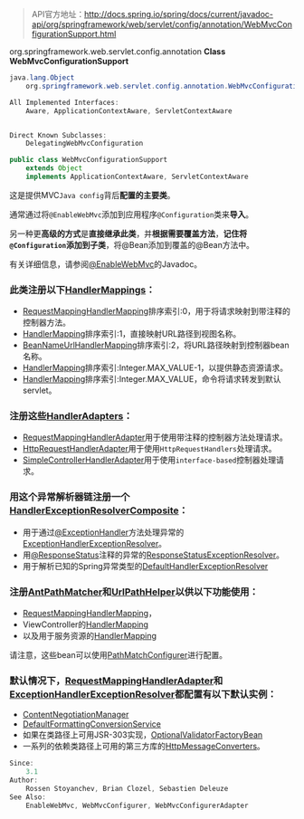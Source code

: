 >API官方地址：<http://docs.spring.io/spring/docs/current/javadoc-api/org/springframework/web/servlet/config/annotation/WebMvcConfigurationSupport.html>

org.springframework.web.servlet.config.annotation **Class WebMvcConfigurationSupport**

```java
java.lang.Object
    org.springframework.web.servlet.config.annotation.WebMvcConfigurationSupport

All Implemented Interfaces:
    Aware, ApplicationContextAware, ServletContextAware


Direct Known Subclasses:
    DelegatingWebMvcConfiguration
```

```java
public class WebMvcConfigurationSupport
    extends Object
    implements ApplicationContextAware, ServletContextAware
```
这是提供MVC`Java config`背后**配置的主要类**。

通常通过将`@EnableWebMvc`添加到应用程序`@Configuration`类来**导入**。

另一种更**高级的方式**是**直接继承此类**，并**根据需要覆盖方法**，**记住将`@Configuration`添加到子类**，将@Bean添加到覆盖的@Bean方法中。

有关详细信息，请参阅[@EnableWebMvc](http://docs.spring.io/spring/docs/current/javadoc-api/org/springframework/web/servlet/config/annotation/EnableWebMvc.html)的Javadoc。

### 此类注册以下[HandlerMappings](http://docs.spring.io/spring/docs/current/javadoc-api/org/springframework/web/servlet/HandlerMapping.html)：

- [RequestMappingHandlerMapping](http://docs.spring.io/spring/docs/current/javadoc-api/org/springframework/web/servlet/mvc/method/annotation/RequestMappingHandlerMapping.html)排序索引:0，用于将请求映射到带注释的控制器方法。 
- [HandlerMapping](http://docs.spring.io/spring/docs/current/javadoc-api/org/springframework/web/servlet/HandlerMapping.html)排序索引:1，直接映射URL路径到视图名称。 
- [BeanNameUrlHandlerMapping](http://docs.spring.io/spring/docs/current/javadoc-api/org/springframework/web/servlet/handler/BeanNameUrlHandlerMapping.html)排序索引:2，将URL路径映射到控制器bean名称。 
- [HandlerMapping](http://docs.spring.io/spring/docs/current/javadoc-api/org/springframework/web/servlet/HandlerMapping.html)排序索引:Integer.MAX_VALUE-1，以提供静态资源请求。 
- [HandlerMapping](http://docs.spring.io/spring/docs/current/javadoc-api/org/springframework/web/servlet/HandlerMapping.html)排序索引:Integer.MAX_VALUE，命令将请求转发到默认servlet。

### 注册这些[HandlerAdapters](http://docs.spring.io/spring/docs/current/javadoc-api/org/springframework/web/servlet/HandlerAdapter.html)：

- [RequestMappingHandlerAdapter](http://docs.spring.io/spring/docs/current/javadoc-api/org/springframework/web/servlet/mvc/method/annotation/RequestMappingHandlerAdapter.html)用于使用带注释的控制器方法处理请求。 
- [HttpRequestHandlerAdapter](http://docs.spring.io/spring/docs/current/javadoc-api/org/springframework/web/servlet/mvc/HttpRequestHandlerAdapter.html)用于使用`HttpRequestHandlers`处理请求。 
- [SimpleControllerHandlerAdapter](http://docs.spring.io/spring/docs/current/javadoc-api/org/springframework/web/servlet/mvc/SimpleControllerHandlerAdapter.html)用于使用`interface-based`控制器处理请求。

### 用这个异常解析器链注册一个[HandlerExceptionResolverComposite](http://docs.spring.io/spring/docs/current/javadoc-api/org/springframework/web/servlet/handler/HandlerExceptionResolverComposite.html)：

- 用于通过[@ExceptionHandler](http://docs.spring.io/spring/docs/current/javadoc-api/org/springframework/web/bind/annotation/ExceptionHandler.html)方法处理异常的[ExceptionHandlerExceptionResolver](http://docs.spring.io/spring/docs/current/javadoc-api/org/springframework/web/servlet/mvc/method/annotation/ExceptionHandlerExceptionResolver.html)。 
- 用[@ResponseStatus](http://docs.spring.io/spring/docs/current/javadoc-api/org/springframework/web/bind/annotation/ResponseStatus.html)注释的异常的[ResponseStatusExceptionResolver](http://docs.spring.io/spring/docs/current/javadoc-api/org/springframework/web/servlet/mvc/annotation/ResponseStatusExceptionResolver.html)。 
- 用于解析已知的Spring异常类型的[DefaultHandlerExceptionResolver](http://docs.spring.io/spring/docs/current/javadoc-api/org/springframework/web/servlet/mvc/support/DefaultHandlerExceptionResolver.html)

### 注册[AntPathMatcher](http://docs.spring.io/spring/docs/current/javadoc-api/org/springframework/util/AntPathMatcher.html)和[UrlPathHelper](http://docs.spring.io/spring/docs/current/javadoc-api/org/springframework/web/util/UrlPathHelper.html)以供以下功能使用： 
- [RequestMappingHandlerMapping](http://docs.spring.io/spring/docs/current/javadoc-api/org/springframework/web/servlet/mvc/method/annotation/RequestMappingHandlerMapping.html)， 
- ViewController的[HandlerMapping](http://docs.spring.io/spring/docs/current/javadoc-api/org/springframework/web/servlet/HandlerMapping.html) 
- 以及用于服务资源的[HandlerMapping](http://docs.spring.io/spring/docs/current/javadoc-api/org/springframework/web/servlet/HandlerMapping.html)

请注意，这些bean可以使用[PathMatchConfigurer](http://docs.spring.io/spring/docs/current/javadoc-api/org/springframework/web/servlet/config/annotation/PathMatchConfigurer.html)进行配置。

### 默认情况下，[RequestMappingHandlerAdapter](http://docs.spring.io/spring/docs/current/javadoc-api/org/springframework/web/servlet/mvc/method/annotation/RequestMappingHandlerAdapter.html)和[ExceptionHandlerExceptionResolver](http://docs.spring.io/spring/docs/current/javadoc-api/org/springframework/web/servlet/mvc/method/annotation/ExceptionHandlerExceptionResolver.html)都配置有以下默认实例： 
- [ContentNegotiationManager](http://docs.spring.io/spring/docs/current/javadoc-api/org/springframework/web/accept/ContentNegotiationManager.html) 
- [DefaultFormattingConversionService](http://docs.spring.io/spring/docs/current/javadoc-api/org/springframework/format/support/DefaultFormattingConversionService.html) 
- 如果在类路径上可用JSR-303实现，[OptionalValidatorFactoryBean](http://docs.spring.io/spring/docs/current/javadoc-api/org/springframework/validation/beanvalidation/OptionalValidatorFactoryBean.html)
- 一系列的依赖类路径上可用的第三方库的[HttpMessageConverters](http://docs.spring.io/spring/docs/current/javadoc-api/org/springframework/http/converter/HttpMessageConverter.html)。

```java
Since:
    3.1
Author:
    Rossen Stoyanchev, Brian Clozel, Sebastien Deleuze
See Also:
    EnableWebMvc, WebMvcConfigurer, WebMvcConfigurerAdapter 
```